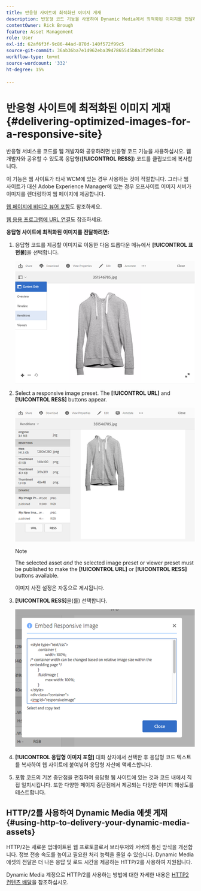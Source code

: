 ```yaml
---
title: 반응형 사이트에 최적화된 이미지 게재
description: 반응형 코드 기능을 사용하여 Dynamic Media에서 최적화된 이미지를 전달하는 방법을 알아봅니다.
contentOwner: Rick Brough
feature: Asset Management
role: User
exl-id: 62af6f3f-9c86-44ad-870d-140f572f99c5
source-git-commit: 36ab36ba7e14962eba3947865545b8a3f29f6bbc
workflow-type: tm+mt
source-wordcount: '332'
ht-degree: 15%

---
```


# 반응형 사이트에 최적화된 이미지 게재 {#delivering-optimized-images-for-a-responsive-site}

반응형 서비스용 코드를 웹 개발자와 공유하려면 반응형 코드 기능을 사용하십시오. 웹 개발자와 공유할 수 있도록 응답형(**[!UICONTROL RESS]**) 코드를 클립보드에 복사합니다.

이 기능은 웹 사이트가 타사 WCM에 있는 경우 사용하는 것이 적절합니다. 그러나 웹 사이트가 대신 Adobe Experience Manager에 있는 경우 오프사이트 이미지 서버가 이미지를 렌더링하여 웹 페이지에 제공합니다.

[웹 페이지에 비디오 뷰어 포함](embed-code.md)도 참조하세요.

[웹 응용 프로그램에 URL 연결](linking-urls-to-yourwebapplication.md)도 참조하세요.

**응답형 사이트에 최적화된 이미지를 전달하려면:**

1. 응답형 코드를 제공할 이미지로 이동한 다음 드롭다운 메뉴에서 **[!UICONTROL 표현물]**&#x200B;을 선택합니다.

   ![chlimage_1-408](assets/chlimage_1-408.png)

1. Select a responsive image preset. The **[!UICONTROL URL]** and **[!UICONTROL RESS]** buttons appear.

   ![chlimage_1-409](assets/chlimage_1-409.png)

   >[!NOTE]
   >
   >The selected asset *and* the selected image preset or viewer preset must be published to make the **[!UICONTROL URL]** or **[!UICONTROL RESS]** buttons available.
   >
   >이미지 사전 설정은 자동으로 게시됩니다.

1. **[!UICONTROL RESS]**&#x200B;을(를) 선택합니다.

   ![chlimage_1-410](assets/chlimage_1-410.png)

1. **[!UICONTROL 응답형 이미지 포함]** 대화 상자에서 선택한 후 응답형 코드 텍스트를 복사하여 웹 사이트에 붙여넣어 응답형 자산에 액세스합니다.
1. 포함 코드의 기본 중단점을 편집하여 응답형 웹 사이트에 있는 것과 코드 내에서 직접 일치시킵니다. 또한 다양한 페이지 중단점에서 제공되는 다양한 이미지 해상도를 테스트합니다.

## HTTP/2를 사용하여 Dynamic Media 에셋 게재 {#using-http-to-delivery-your-dynamic-media-assets}

HTTP/2는 새로운 업데이트된 웹 프로토콜로서 브라우저와 서버의 통신 방식을 개선합니다. 정보 전송 속도를 높이고 필요한 처리 능력을 줄일 수 있습니다. Dynamic Media 에셋의 전달은 더 나은 응답 및 로드 시간을 제공하는 HTTP/2를 사용하여 지원됩니다.

Dynamic Media 계정으로 HTTP/2를 사용하는 방법에 대한 자세한 내용은 [HTTP2 컨텐츠 배달](http2faq.md)을 참조하십시오.
